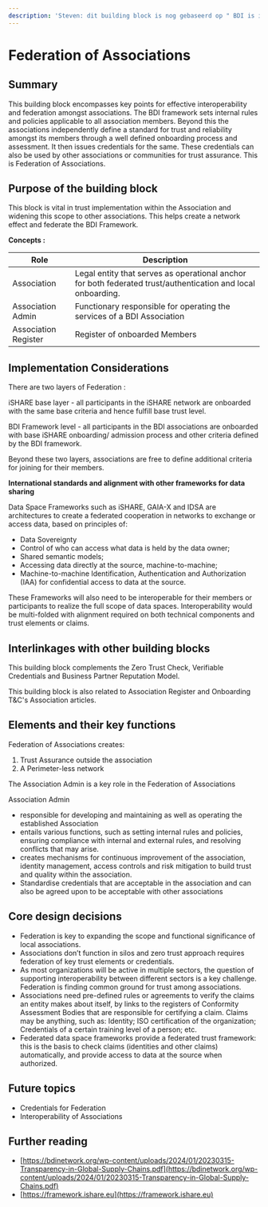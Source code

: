 ```yaml
---
description: 'Steven: dit building block is nog gebaseerd op " BDI is iSHARE +" . Klopt niet'
---
```


# Federation of Associations

## Summary

This building block encompasses key points for effective interoperability and federation amongst associations. The BDI framework sets internal rules and policies applicable to all association members. Beyond this the associations independently define a standard for trust and reliability amongst its members through a well defined onboarding process and assessment. It then issues credentials for the same. These credentials can also be used by other associations or communities for trust assurance. This is Federation of Associations.

## Purpose of the building block

This block is vital in trust implementation within the Association and widening this scope to other associations. This helps create a network effect and federate the BDI Framework.

**Concepts :**

| Role                 | Description                                                                                                  |
| -------------------- | ------------------------------------------------------------------------------------------------------------ |
| Association          | Legal entity that serves as operational anchor for both federated trust/authentication and local onboarding. |
| Association Admin    | Functionary responsible for operating the services of a BDI Association                                      |
| Association Register | Register of onboarded Members                                                                                |

## Implementation Considerations

There are two layers of Federation :

iSHARE base layer - all participants in the iSHARE network are onboarded with the same base criteria and hence fulfill base trust level.

BDI Framework level - all participants in the BDI associations are onboarded with base iSHARE onboarding/ admission process and other criteria defined by the BDI framework.

Beyond these two layers, associations are free to define additional criteria for joining for their members.

**International standards and alignment with other frameworks for data sharing**

Data Space Frameworks such as iSHARE, GAIA-X and IDSA are architectures to create a federated cooperation in networks to exchange or access data, based on principles of:

* Data Sovereignty
* Control of who can access what data is held by the data owner;
* Shared semantic models;
* Accessing data directly at the source, machine-to-machine;
* Machine-to-machine Identification, Authentication and Authorization (IAA) for confidential access to data at the source.

These Frameworks will also need to be interoperable for their members or participants to realize the full scope of data spaces. Interoperability would be multi-folded with alignment required on both technical components and trust elements or claims.

## Interlinkages with other building blocks

This building block complements the Zero Trust Check, Verifiable Credentials and Business Partner Reputation Model.

This building block is also related to Association Register and Onboarding T\&C's Association articles.

## Elements and their key functions

Federation of Associations creates:

1. Trust Assurance outside the association
2. A Perimeter-less network

The Association Admin is a key role in the Federation of Associations

Association Admin

* responsible for developing and maintaining as well as operating the established Association
* entails various functions, such as setting internal rules and policies, ensuring compliance with internal and external rules, and resolving conflicts that may arise.
* creates mechanisms for continuous improvement of the association, identity management, access controls and risk mitigation to build trust and quality within the association.
* Standardise credentials that are acceptable in the association and can also be agreed upon to be acceptable with other associations

## Core design decisions

* Federation is key to expanding the scope and functional significance of local associations.
* Associations don’t function in silos and zero trust approach requires federation of key trust elements or credentials.
* As most organizations will be active in multiple sectors, the question of supporting interoperability between different sectors is a key challenge. Federation is finding common ground for trust among associations.
* Associations need pre-defined rules or agreements to verify the claims an entity makes about itself, by links to the registers of Conformity Assessment Bodies that are responsible for certifying a claim. Claims may be anything, such as: Identity; ISO certification of the organization; Credentials of a certain training level of a person; etc.
* Federated data space frameworks provide a federated trust framework: this is the basis to check claims (identities and other claims) automatically, and provide access to data at the source when authorized.

## Future topics

* Credentials for Federation
* Interoperability of Associations

## Further reading

* [https://bdinetwork.org/wp-content/uploads/2024/01/20230315-Transparency-in-Global-Supply-Chains.pdf](https://bdinetwork.org/wp-content/uploads/2024/01/20230315-Transparency-in-Global-Supply-Chains.pdf)
* [https://framework.ishare.eu](https://framework.ishare.eu)
